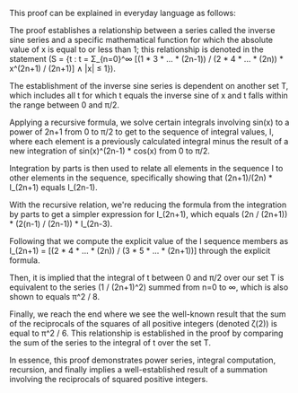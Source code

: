 This proof can be explained in everyday language as follows:

The proof establishes a relationship between a series called the inverse sine series and a specific mathematical function for which the absolute value of x is equal to or less than 1; this relationship is denoted in the statement (S = {t : t = Σ_{n=0}^∞ [(1 * 3 * ... * (2n-1)) / (2 * 4 * ... * (2n)) * x^(2n+1) / (2n+1)] ∧ |x| ≤ 1}).

The establishment of the inverse sine series is dependent on another set T, which includes all t for which t equals the inverse sine of x and t falls within the range between 0 and π/2.

Applying a recursive formula, we solve certain integrals involving sin(x) to a power of 2n+1 from 0 to π/2 to get to the sequence of integral values, I, where each element is a previously calculated integral minus the result of a new integration of sin(x)^(2n-1) * cos(x) from 0 to π/2.

Integration by parts is then used to relate all elements in the sequence I to other elements in the sequence, specifically showing that (2n+1)/(2n) * I_(2n+1) equals I_(2n-1).

With the recursive relation, we're reducing the formula from the integration by parts to get a simpler expression for I_(2n+1), which equals (2n / (2n+1)) * (2(n-1) / (2n-1)) * I_(2n-3).

Following that we compute the explicit value of the I sequence members as I_(2n+1) = [(2 * 4 * ... * (2n)) / (3 * 5 * ... * (2n+1))] through the explicit formula.

Then, it is implied that the integral of t between 0 and π/2 over our set T is equivalent to the series (1 / (2n+1)^2) summed from n=0 to ∞, which is also shown to equals π^2 / 8. 

Finally, we reach the end where we see the well-known result that the sum of the reciprocals of the squares of all positive integers (denoted ζ(2)) is equal to π^2 / 6. This relationship is established in the proof by comparing the sum of the series to the integral of t over the set T. 

In essence, this proof demonstrates power series, integral computation, recursion, and finally implies a well-established result of a summation involving the reciprocals of squared positive integers.